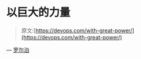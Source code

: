 # 以巨大的力量

> 原文:[https://devops.com/with-great-power/](https://devops.com/with-great-power/)

— [罗尔泊](https://devops.com/author/breselman/)